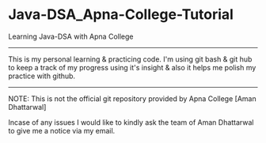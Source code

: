 # Java-DSA_Apna-College-Tutorial
Learning Java-DSA with Apna College


*************************
This is my personal learning & practicing code. 
I'm using git bash & git hub to keep a track of my progress using it's insight & also it helps me polish my practice with github. 

*************************
NOTE: This is not the official git repository provided by Apna College [Aman Dhattarwal] 

Incase of any issues I would like to kindly ask the team of Aman Dhattarwal to give me a notice via my email.
